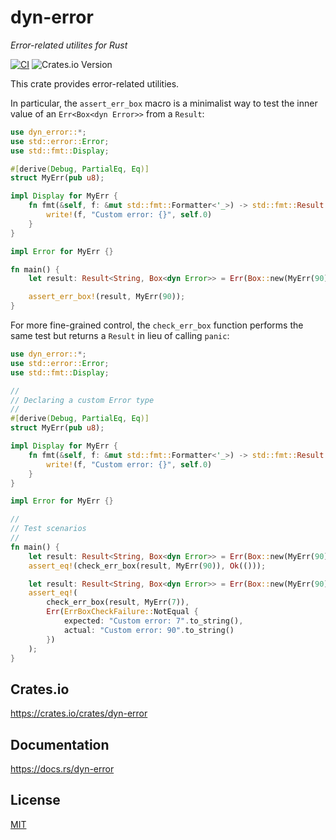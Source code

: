 # dyn-error

_Error-related utilites for Rust_

[![CI](https://github.com/giancosta86/dyn-error/actions/workflows/publish-to-crates.yml/badge.svg)](https://github.com/giancosta86/dyn-error/actions/workflows/publish-to-crates.yml)
![Crates.io Version](https://img.shields.io/crates/v/dyn-error?style=flat&logo=rust)

This crate provides error-related utilities.

In particular, the `assert_err_box` macro is a minimalist way to test the inner value of an `Err<Box<dyn Error>>` from a `Result`:

```rust
use dyn_error::*;
use std::error::Error;
use std::fmt::Display;

#[derive(Debug, PartialEq, Eq)]
struct MyErr(pub u8);

impl Display for MyErr {
    fn fmt(&self, f: &mut std::fmt::Formatter<'_>) -> std::fmt::Result {
        write!(f, "Custom error: {}", self.0)
    }
}

impl Error for MyErr {}

fn main() {
    let result: Result<String, Box<dyn Error>> = Err(Box::new(MyErr(90)));

    assert_err_box!(result, MyErr(90));
}
```

For more fine-grained control, the `check_err_box` function performs the same test but returns a `Result` in lieu of calling `panic`:

```rust
use dyn_error::*;
use std::error::Error;
use std::fmt::Display;

//
// Declaring a custom Error type
//
#[derive(Debug, PartialEq, Eq)]
struct MyErr(pub u8);

impl Display for MyErr {
    fn fmt(&self, f: &mut std::fmt::Formatter<'_>) -> std::fmt::Result {
        write!(f, "Custom error: {}", self.0)
    }
}

impl Error for MyErr {}

//
// Test scenarios
//
fn main() {
    let result: Result<String, Box<dyn Error>> = Err(Box::new(MyErr(90)));
    assert_eq!(check_err_box(result, MyErr(90)), Ok(()));

    let result: Result<String, Box<dyn Error>> = Err(Box::new(MyErr(90)));
    assert_eq!(
        check_err_box(result, MyErr(7)),
        Err(ErrBoxCheckFailure::NotEqual {
            expected: "Custom error: 7".to_string(),
            actual: "Custom error: 90".to_string()
        })
    );
}
```

## Crates.io

https://crates.io/crates/dyn-error

## Documentation

https://docs.rs/dyn-error

## License

[MIT](LICENSE)
